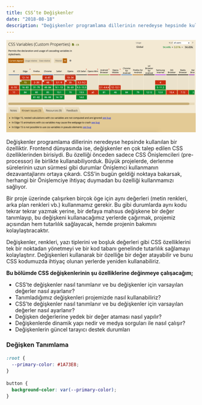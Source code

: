 ```yaml
---
title: CSS’te Değişkenler
date: "2018-08-18"
description: "Değişkenler programlama dillerinin neredeyse hepsinde kullanılan bir özelliktir. Frontend dünyasında ise, değişkenler en çok talep edilen CSS özelliklerinden birisiydi."
---
```


![Thumbnail](./browser-support.png)


Değişkenler programlama dillerinin neredeyse hepsinde kullanılan bir özelliktir. Frontend dünyasında ise, değişkenler en çok talep edilen CSS özelliklerinden birisiydi. Bu özelliği önceden sadece CSS Önişlemcileri (pre-processor) ile birlikte kullanabiliyorduk. Büyük projelerde, derlenme sürelerinin uzun sürmesi gibi durumlar Önişlemci kullanmanın dezavantajlarını ortaya çıkardı. CSS’in bugün geldiği noktaya bakarsak, herhangi bir Önişlemciye ihtiyaç duymadan bu özelliği kullanmamızı sağlıyor.

Bir proje üzerinde çalışırken birçok öge için aynı değerleri (metin renkleri, arka plan renkleri vb.) kullanmamız gerekir. Bu gibi durumlarda aynı kodu tekrar tekrar yazmak yerine, bir defaya mahsus değişkene bir değer tanımlayıp, bu değişkeni kullanacağımız yerlerde çağırmak, projemiz açısından hem tutarlılık sağlayacak, hemde projenin bakımını kolaylaştıracaktır.

Değişkenler, renkleri, yazı tiplerini ve boşluk değerleri gibi CSS özelliklerini tek bir noktadan yönetmeyi ve bir kod tabanı genelinde tutarlılık sağlamayı kolaylaştırır. Değişkenleri kullanarak bir özelliğe bir değer atayabilir ve bunu CSS kodumuzda ihtiyaç olunan yerlerde yeniden kullanabiliriz.

**Bu bölümde CSS değişkenlerinin şu özelliklerine değinmeye çalışacağım;**


* CSS’te değişkenler nasıl tanımlanır ve bu değişkenler için varsayılan değerler nasıl ayarlanır?
* Tanımladığımız değişkenleri projemizde nasıl kullanabiliriz?
* CSS’te değişkenler nasıl tanımlanır ve bu değişkenler için varsayılan değerler nasıl ayarlanır?
* Değişken değerlerine yedek bir değer ataması nasıl yapılır?
* Değişkenlerde dinamik yapı nedir ve medya sorguları ile nasıl çalışır?
* Değişkenlerin güncel tarayıcı destek durumları


### Değişken Tanımlama


```css
:root {
  --primary-color: #1A73E8;
}

button {
  background-color: var(--primary-color);
}
```


